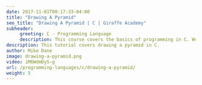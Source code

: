 ```yaml
---
date: 2017-11-01T00:17:33-04:00
title: "Drawing A Pyramid"
seo_title: "Drawing A Pyramid | C | Giraffe Academy"
subheader:
     greeting: C - Programming Language
     description: This course covers the basics of programming in C. Work your way through the videos and we'll teach you everything you need to know to start your programming journey!
description: This tutorial covers drawing a pyramid in C.
author: Mike Dane
image: drawing-a-pyramid.png
video: iM6WdmDyS-g
url: /programming-languages/c/drawing-a-pyramid/
weight: 5
---
```

